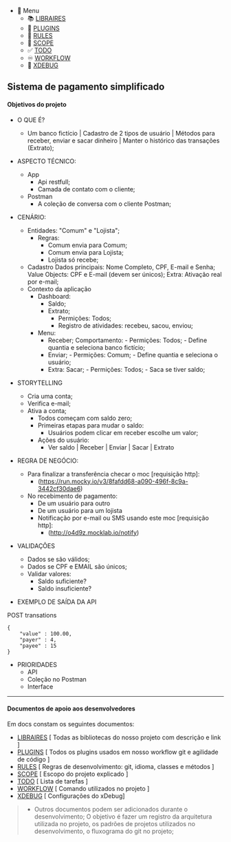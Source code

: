 - 🍔 Menu
    - 📚 [LIBRAIRES](https://github.com/magominimalista/pagamentosimplificado/blob/master/docs/LIBRARIES.md)
    - 🔌 [PLUGINS](https://github.com/magominimalista/pagamentosimplificado/blob/master/docs/PLUGINS.md)
    - 📜 [RULES](https://github.com/magominimalista/pagamentosimplificado/blob/master/docs/RULES.md)
    - 📖 [SCOPE](https://github.com/magominimalista/pagamentosimplificado/blob/master/docs/SCOPE.md)
    - ✅ [TODO](https://github.com/magominimalista/pagamentosimplificado/blob/master/docs/TODO.md)
    - ♾️ [WORKFLOW](https://github.com/magominimalista/pagamentosimplificado/blob/master/docs/WORKFLOW.md)
    - 🐛 [XDEBUG](https://github.com/magominimalista/pagamentosimplificado/blob/master/docs/XDEBUG.md)

## Sistema de pagamento simplificado

#### Objetivos do projeto

- O QUE É?
    - Um banco fictício | Cadastro de 2 tipos de usuário | Métodos para receber, enviar e sacar dinheiro | Manter o histórico das transações (Extrato);

- ASPECTO TÉCNICO:
    - App
        - Api restfull;
        - Camada de contato com o cliente;
    - Postman
        - A coleção de conversa com o cliente Postman;

- CENÁRIO:
    - Entidades: "Comum" e "Lojista";
        - Regras: 
            - Comum envia para Comum;
            - Comum envia para Lojista;
            - Lojista só recebe;
    - Cadastro
        Dados principais: Nome Completo, CPF, E-mail e Senha;
        Value Objects: CPF e E-mail (devem ser únicos);
        Extra: Ativação real por e-mail;
    - Contexto da aplicação
        - Dashboard:
            - Saldo;
            - Extrato;
                - Permições: Todos;
                - Registro de atividades: recebeu, sacou, enviou;
        - Menu:
            - Receber;
                Comportamento:
                    - Permições: Todos;
                    - Define quantia e seleciona banco fictício;
            - Enviar;
                    - Permições: Comum;
                    - Define quantia e seleciona o usuário;
            - Extra: Sacar;
                    - Permições: Todos;
                    - Saca se tiver saldo;

- STORYTELLING
    - Cria uma conta;
    - Verifica e-mail;
    - Ativa a conta;
        - Todos começam com saldo zero;
        - Primeiras etapas para mudar o saldo:
            - Usuários podem clicar em receber escolhe um valor;
        - Ações do usuário:
            - Ver saldo | Receber | Enviar | Sacar | Extrato

- REGRA DE NEGÓCIO: 
    - Para finalizar a transferência checar o moc [requisição http]:
        - (https://run.mocky.io/v3/8fafdd68-a090-496f-8c9a-3442cf30dae6)
    - No recebimento de pagamento:
        - De um usuário para outro
        - De um usuário para um lojista
        - Notificação por e-mail ou SMS usando este moc [requisição http]:
            - (http://o4d9z.mocklab.io/notify)

- VALIDAÇÔES
    - Dados se são válidos;
    - Dados se CPF e EMAIL são únicos;
    - Validar valores:
        - Saldo suficiente?
        - Saldo insuficiente?

- EXEMPLO DE SAÍDA DA API

POST transations

```
{
    "value" : 100.00,
    "payer" : 4,
    "payee" : 15
}

```

- PRIORIDADES
    - API
    - Coleção no Postman
    - Interface

---

#### Documentos de apoio aos desenvolvedores

Em docs constam os seguintes documentos:
- [LIBRAIRES](https://github.com/magominimalista/pagamentosimplificado/blob/master/docs/LIBRARIES.md) [ Todas as bibliotecas do nosso projeto com descrição e link ]
- [PLUGINS](https://github.com/magominimalista/pagamentosimplificado/blob/master/docs/PLUGINS.md) [ Todos os plugins usados em nosso workflow git e agilidade de código ]
- [RULES](https://github.com/magominimalista/pagamentosimplificado/blob/master/docs/RULES.md) [ Regras de desenvolvimento: git, idioma, classes e métodos ]
- [SCOPE](https://github.com/magominimalista/pagamentosimplificado/blob/master/docs/SCOPE.md) [ Escopo do projeto explicado ]
- [TODO](https://github.com/magominimalista/pagamentosimplificado/blob/master/docs/TODO.md) [ Lista de tarefas ]
- [WORKFLOW](https://github.com/magominimalista/pagamentosimplificado/blob/master/docs/WORKFLOW.md) [ Comando utilizados no projeto ]
- [XDEBUG](https://github.com/magominimalista/pagamentosimplificado/blob/master/docs/XDEBUG.md) [ Configurações do xDebug]

> * Outros documentos podem ser adicionados durante o desenvolvimento; O objetivo é fazer um registro da arquitetura utilizada no projeto, os padrões de projetos utilizados no desenvolvimento, o fluxograma do git no projeto;
